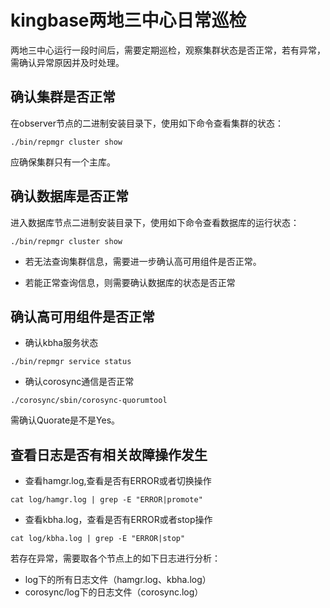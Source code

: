 # kingbase两地三中心日常巡检

两地三中心运行一段时间后，需要定期巡检，观察集群状态是否正常，若有异常，需确认异常原因并及时处理。
## 确认集群是否正常

在observer节点的二进制安装目录下，使用如下命令查看集群的状态：

```shell
./bin/repmgr cluster show
```

应确保集群只有一个主库。

## 确认数据库是否正常

进入数据库节点二进制安装目录下，使用如下命令查看数据库的运行状态：

```shell
./bin/repmgr cluster show
```

- 若无法查询集群信息，需要进一步确认高可用组件是否正常。

- 若能正常查询信息，则需要确认数据库的状态是否正常

## 确认高可用组件是否正常

- 确认kbha服务状态

```shell
./bin/repmgr service status
```

- 确认corosync通信是否正常

```shell
./corosync/sbin/corosync-quorumtool
```

需确认Quorate是不是Yes。

## 查看日志是否有相关故障操作发生

- 查看hamgr.log,查看是否有ERROR或者切换操作

```shell
cat log/hamgr.log | grep -E "ERROR|promote"
```

- 查看kbha.log，查看是否有ERROR或者stop操作

```shell
cat log/kbha.log | grep -E "ERROR|stop"
```

若存在异常，需要取各个节点上的如下日志进行分析：

- log下的所有日志文件（hamgr.log、kbha.log）
- corosync/log下的日志文件（corosync.log）